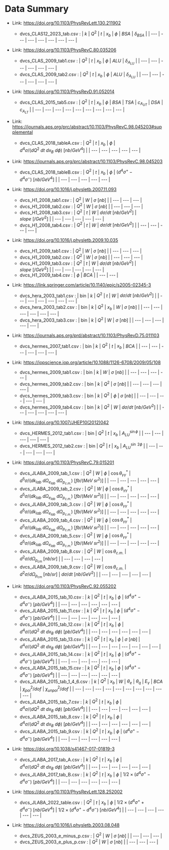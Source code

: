 # Data Summary

- Link: https://doi.org/10.1103/PhysRevLett.130.211902
  - dvcs_CLAS12_2023_tab.csv :
    | ${k}$ | $Q^{2}$ | ${t}$ | $x_{b}$ | $\phi$ | ${BSA}$ | $\delta_{BSA}$ |
    | --- | --- | --- | --- | --- | --- | --- |

- Link: https://doi.org/10.1103/PhysRevC.80.035206
  - dvcs_CLAS_2009_tab1.csv :
    | $Q^{2}$ | ${t}$ | $x_{b}$ | $\phi$ | ${ALU}$ | $\delta_{A_{LU}}$ |
    | --- | --- | --- | --- | --- | --- |
  - dvcs_CLAS_2009_tab2.csv :
    | $Q^{2}$ | ${t}$ | $x_{b}$ | $\phi$ | ${ALU}$ | $\delta_{A_{LU}}$ |
    | --- | --- | --- | --- | --- | --- |

- Link: https://doi.org/10.1103/PhysRevD.91.052014
  - dvcs_CLAS_2015_tab5.csv :
    | $Q^{2}$ | ${t}$ | $x_{b}$ | $\phi$ | ${BSA}$ | ${TSA}$ | $c_{A_{UT}}$ | ${DSA}$ | $c_{A_{LT}}$ |
    | --- | --- | --- | --- | --- | --- | --- | --- | --- |

- Link: https://journals.aps.org/prc/abstract/10.1103/PhysRevC.98.045203#supplemental
  - dvcs_CLAS_2018_tableA.csv :
    | $Q^{2}$ | ${t}$ | $x_{b}$ | $\phi$ | $d^{4}\sigma/(dQ^{2}\ dt\ dx_{B}\ d\phi)\ [nb/GeV^{4}]$ |
    | --- | --- | --- | --- | --- |

- Link: https://journals.aps.org/prc/abstract/10.1103/PhysRevC.98.045203
  - dvcs_CLAS_2018_tableB.csv :
    | $Q^{2}$ | ${t}$ | $x_{b}$ | $\phi$ | $(d^{4}\sigma^{+}-d^{4}\sigma^{-})\ [nb/GeV^{4}]$ |
    | --- | --- | --- | --- | --- |

- Link: https://doi.org/10.1016/j.physletb.2007.11.093
  - dvcs_H1_2008_tab1.csv :
    | $Q^{2}$ | $W$ | $\sigma\  [nb]$ |
    | --- | --- | --- |
  - dvcs_H1_2008_tab2.csv :
    | $Q^{2}$ | $W$ | $\sigma\  [nb]$ |
    | --- | --- | --- |
  - dvcs_H1_2008_tab3.csv :
    | $Q^{2}$ | ${t}$ | $W$ | $d\sigma/dt\  [nb/GeV^{2}]$ | $slope\ [/GeV^{2}]$ |
    | --- | --- | --- | --- | --- |
  - dvcs_H1_2008_tab4.csv :
    | $Q^{2}$ | ${t}$ | $W$ | $d\sigma/dt\  [nb/GeV^{2}]$ |
    | --- | --- | --- | --- |

- Link: https://doi.org/10.1016/j.physletb.2009.10.035
  - dvcs_H1_2009_tab1.csv :
    | $Q^{2}$ | $W$ | $\sigma\  [nb]$ |
    | --- | --- | --- |
  - dvcs_H1_2009_tab2.csv :
    | $Q^{2}$ | $W$ | $\sigma\  [nb]$ |
    | --- | --- | --- |
  - dvcs_H1_2009_tab3.csv :
    | $Q^{2}$ | ${t}$ | $W$ | $d\sigma/dt\  [nb/GeV^{2}]$ | $slope\ [/GeV^{2}]$ |
    | --- | --- | --- | --- | --- |
  - dvcs_H1_2009_tab4.csv :
    | $\phi$ | ${BCA}$ |
    | --- | --- |

- Link: https://link.springer.com/article/10.1140/epjc/s2005-02345-3
  - dvcs_hera_2003_tab1.csv :
    | bin | ${k}$ | $Q^{2}$ | ${t}$ | $W$ | $d\sigma/dt\  [nb/GeV^{2}]$ |
    | --- | --- | --- | --- | --- | --- |
  - dvcs_hera_2003_tab2.csv :
    | bin | ${k}$ | $Q^{2}$ | $x_{b}$ | $W$ | $\sigma\  [nb]$ |
    | --- | --- | --- | --- | --- | --- |
  - dvcs_hera_2003_tab3.csv :
    | bin | ${k}$ | $Q^{2}$ | $W$ | $\sigma\  [nb]$ |
    | --- | --- | --- | --- | --- |

- Link: https://journals.aps.org/prd/abstract/10.1103/PhysRevD.75.011103
  - dvcs_hermes_2007_tab1.csv :
    | bin | ${k}$ | $Q^{2}$ | ${t}$ | $x_{b}$ | ${BCA}$ |
    | --- | --- | --- | --- | --- | --- |

- Link: https://iopscience.iop.org/article/10.1088/1126-6708/2009/05/108
  - dvcs_hermes_2009_tab1.csv :
    | bin | ${k}$ | $W$ | $\sigma\  [nb]$ |
    | --- | --- | --- | --- |
  - dvcs_hermes_2009_tab2.csv :
    | bin | ${k}$ | $Q^{2}$ | $\sigma\  [nb]$ |
    | --- | --- | --- | --- |
  - dvcs_hermes_2009_tab3.csv :
    | bin | ${k}$ | $Q^{2}$ | $\phi$ | $\sigma\  [nb]$ |
    | --- | --- | --- | --- | --- |
  - dvcs_hermes_2009_tab4.csv :
    | bin | ${k}$ | $Q^{2}$ | $W$ | $d\sigma/dt\  [nb/GeV^{2}]$ |
    | --- | --- | --- | --- | --- |

- Link: https://doi.org/10.1007/JHEP10(2012)042
  - dvcs_HERMES_2012_tab1.csv :
    | bin | $Q^{2}$ | ${t}$ | $x_{b}$ | $A_{LU}^{\sin\phi}$ |
    | --- | --- | --- | --- | --- |
  - dvcs_HERMES_2012_tab2.csv :
    | bin | $Q^{2}$ | ${t}$ | $x_{b}$ | $A_{LU}^{\sin\ 2\phi}$ |
    | --- | --- | --- | --- | --- |

- Link: https://doi.org/10.1103/PhysRevC.79.015201
  - dvcs_JLABA_2009_tab_1.csv :
    | $Q^{2}$ | $W$ | $\phi$ | $\cos\theta^{*}_{\gamma\gamma}$ | $d^{5}\sigma/(dk_{lab}\ d\Omega_{e_{lab}}\ d\Omega_{p_{c.m.}})\ [fb/(MeV\ sr^{2})]$ |
    | --- | --- | --- | --- | --- |
  - dvcs_JLABA_2009_tab_2.csv :
    | $Q^{2}$ | $W$ | $\phi$ | $\cos\theta^{*}_{\gamma\gamma}$ | $d^{5}\sigma/(dk_{lab}\ d\Omega_{e_{lab}}\ d\Omega_{p_{c.m.}})\ [fb/(MeV\ sr^{2})]$ |
    | --- | --- | --- | --- | --- |
  - dvcs_JLABA_2009_tab_3.csv :
    | $Q^{2}$ | $W$ | $\phi$ | $\cos\theta^{*}_{\gamma\gamma}$ | $d^{5}\sigma/(dk_{lab}\ d\Omega_{e_{lab}}\ d\Omega_{p_{c.m.}})\ [fb/(MeV\ sr^{2})]$ |
    | --- | --- | --- | --- | --- |
  - dvcs_JLABA_2009_tab_4.csv :
    | $Q^{2}$ | $W$ | $\phi$ | $\cos\theta^{*}_{\gamma\gamma}$ | $d^{5}\sigma/(dk_{lab}\ d\Omega_{e_{lab}}\ d\Omega_{p_{c.m.}})\ [fb/(MeV\ sr^{2})]$ |
    | --- | --- | --- | --- | --- |
  - dvcs_JLABA_2009_tab_5.csv :
    | $Q^{2}$ | $W$ | $\phi$ | $\cos\theta^{*}_{\gamma\gamma}$ | $d^{5}\sigma/(dk_{lab}\ d\Omega_{e_{lab}}\ d\Omega_{p_{c.m.}})\ [fb/(MeV\ sr^{2})]$ |
    | --- | --- | --- | --- | --- |
  - dvcs_JLABA_2009_tab_8.csv :
    | $Q^{2}$ | $W$ | $\cos\theta_{c.m.}$ | $d^{2}\sigma/d\Omega_{p_{cm}}\  [nb/sr]$ |
    | --- | --- | --- | --- |
  - dvcs_JLABA_2009_tab_9.csv :
    | $Q^{2}$ | $W$ | $\cos\theta_{c.m.}$ | $d^{2}\sigma/d\Omega_{p_{cm}}\  [nb/sr]$ | $d\sigma/dt\  [nb/GeV^{2}]$ |
    | --- | --- | --- | --- | --- |

- Link: https://doi.org/10.1103/PhysRevC.92.055202
  - dvcs_JLABA_2015_tab_10.csv :
    | ${k}$ | $Q^{2}$ | ${t}$ | $x_{b}$ | $\phi$ | $(d^{4}\sigma^{+}-d^{4}\sigma^{-})\ [pb/GeV^{4}]$ |
    | --- | --- | --- | --- | --- | --- |
  - dvcs_JLABA_2015_tab_11.csv :
    | ${k}$ | $Q^{2}$ | ${t}$ | $x_{b}$ | $\phi$ | $(d^{4}\sigma^{+}-d^{4}\sigma^{-})\ [pb/GeV^{4}]$ |
    | --- | --- | --- | --- | --- | --- |
  - dvcs_JLABA_2015_tab_12.csv :
    | ${k}$ | $Q^{2}$ | ${t}$ | $x_{b}$ | $\phi$ | $d^{4}\sigma/(dQ^{2}\ dt\ dx_{B}\ d\phi)\ [pb/GeV^{4}]$ |
    | --- | --- | --- | --- | --- | --- |
  - dvcs_JLABA_2015_tab_13.csv :
    | ${k}$ | $Q^{2}$ | ${t}$ | $x_{b}$ | $\phi$ | $\sigma\  [nb]$ | $d^{4}\sigma/(dQ^{2}\ dt\ dx_{B}\ d\phi)\ [pb/GeV^{4}]$ |
    | --- | --- | --- | --- | --- | --- | --- |
  - dvcs_JLABA_2015_tab_14.csv :
    | ${k}$ | $Q^{2}$ | ${t}$ | $x_{b}$ | $\phi$ | $(d^{4}\sigma^{+}-d^{4}\sigma^{-})\ [pb/GeV^{4}]$ |
    | --- | --- | --- | --- | --- | --- |
  - dvcs_JLABA_2015_tab_15.csv :
    | ${k}$ | $Q^{2}$ | ${t}$ | $x_{b}$ | $\phi$ | $(d^{4}\sigma^{+}-d^{4}\sigma^{-})\ [pb/GeV^{4}]$ |
    | --- | --- | --- | --- | --- | --- |
  - dvcs_JLABA_2015_tab_1_4_6.csv :
    | ${k}$ | $Q^{2}$ | $x_{b}$ | $W$ | $\theta_{e}$ | $\theta_{q}$ | $E_{\gamma}$ | ${BCA}$ | $\chi^{2}_{pol}/dof$ | $\chi^{2}_{unpol}/dof$ |
    | --- | --- | --- | --- | --- | --- | --- | --- | --- | --- |
  - dvcs_JLABA_2015_tab_7.csv :
    | ${k}$ | $Q^{2}$ | ${t}$ | $x_{b}$ | $\phi$ | $d^{4}\sigma/(dQ^{2}\ dt\ dx_{B}\ d\phi)\ [pb/GeV^{4}]$ |
    | --- | --- | --- | --- | --- | --- |
  - dvcs_JLABA_2015_tab_8.csv :
    | ${k}$ | $Q^{2}$ | ${t}$ | $x_{b}$ | $\phi$ | $d^{4}\sigma/(dQ^{2}\ dt\ dx_{B}\ d\phi)\ [pb/GeV^{4}]$ |
    | --- | --- | --- | --- | --- | --- |
  - dvcs_JLABA_2015_tab_9.csv :
    | ${k}$ | $Q^{2}$ | ${t}$ | $x_{b}$ | $\phi$ | $(d^{4}\sigma^{+}-d^{4}\sigma^{-})\ [pb/GeV^{4}]$ |
    | --- | --- | --- | --- | --- | --- |

- Link: https://doi.org/10.1038/s41467-017-01819-3
  - dvcs_JLABA_2017_tab_A.csv :
    | ${k}$ | $Q^{2}$ | ${t}$ | $x_{b}$ | $\phi$ | $d^{4}\sigma/(dQ^{2}\ dt\ dx_{B}\ d\phi)\ [pb/GeV^{4}]$ |
    | --- | --- | --- | --- | --- | --- |
  - dvcs_JLABA_2017_tab_B.csv :
    | ${k}$ | $Q^{2}$ | ${t}$ | $x_{b}$ | $\phi$ | $1/2\times(d^{4}\sigma^{+}-d^{4}\sigma^{-})\ [pb/GeV^{4}]$ |
    | --- | --- | --- | --- | --- | --- |

- Link: https://doi.org/10.1103/PhysRevLett.128.252002
  - dvcs_JLABA_2022_table.csv :
    | $Q^{2}$ | ${t}$ | $x_{b}$ | $\phi$ | $1/2\times(d^{4}\sigma^{+}+d^{4}\sigma^{-})\ [nb/GeV^{4}]$ | $1/2\times(d^{4}\sigma^{+}-d^{4}\sigma^{-})\ [nb/GeV^{4}]$ |
    | --- | --- | --- | --- | --- | --- |

- Link: https://doi.org/10.1016/j.physletb.2003.08.048
  - dvcs_ZEUS_2003_e_minus_p.csv :
    | $Q^{2}$ | $W$ | $\sigma\  [nb]$ |
    | --- | --- | --- |
  - dvcs_ZEUS_2003_e_plus_p.csv :
    | $Q^{2}$ | $W$ | $\sigma\  [nb]$ |
    | --- | --- | --- |

